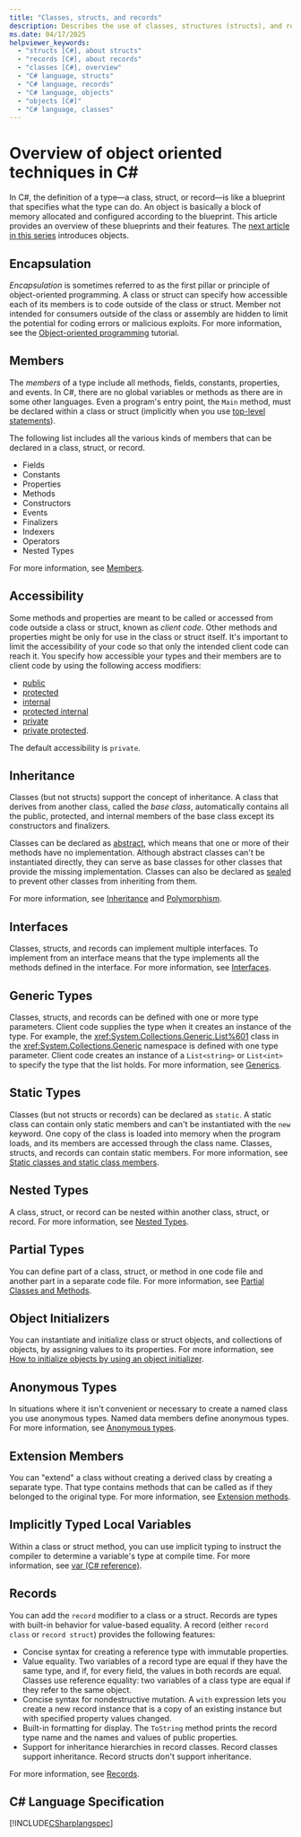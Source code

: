 ```yaml
---
title: "Classes, structs, and records"
description: Describes the use of classes, structures (structs), and records in C#.
ms.date: 04/17/2025
helpviewer_keywords: 
  - "structs [C#], about structs"
  - "records [C#], about records"
  - "classes [C#], overview"
  - "C# language, structs"
  - "C# language, records"
  - "C# language, objects"
  - "objects [C#]"
  - "C# language, classes"
---
```

# Overview of object oriented techniques in C\#

In C#, the definition of a type&mdash;a class, struct, or record&mdash;is like a blueprint that specifies what the type can do. An object is basically a block of memory allocated and configured according to the blueprint. This article provides an overview of these blueprints and their features. The [next article in this series](objects.md) introduces objects.

## Encapsulation  

 *Encapsulation* is sometimes referred to as the first pillar or principle of object-oriented programming. A class or struct can specify how accessible each of its members is to code outside of the class or struct. Member not intended for consumers outside of the class or assembly are hidden to limit the potential for coding errors or malicious exploits. For more information, see the [Object-oriented programming](../tutorials/oop.md) tutorial.

## Members

The *members* of a type include all methods, fields, constants, properties, and events. In C#, there are no global variables or methods as there are in some other languages. Even a program's entry point, the `Main` method, must be declared within a class or struct (implicitly when you use [top-level statements](../program-structure/top-level-statements.md)).

The following list includes all the various kinds of members that can be declared in a class, struct, or record.
  
- Fields
- Constants
- Properties
- Methods
- Constructors
- Events
- Finalizers
- Indexers
- Operators
- Nested Types

For more information, see [Members](../../programming-guide/classes-and-structs/members.md).

## Accessibility  

 Some methods and properties are meant to be called or accessed from code outside a class or struct, known as *client code*. Other methods and properties might be only for use in the class or struct itself. It's important to limit the accessibility of your code so that only the intended client code can reach it. You specify how accessible your types and their members are to client code by using the following access modifiers:

- [public](../../language-reference/keywords/public.md)
- [protected](../../language-reference/keywords/protected.md)
- [internal](../../language-reference/keywords/internal.md)
- [protected internal](../../language-reference/keywords/protected-internal.md)
- [private](../../language-reference/keywords/private.md)
- [private protected](../../language-reference/keywords/private-protected.md).

The default accessibility is `private`.
  
## Inheritance  

Classes (but not structs) support the concept of inheritance. A class that derives from another class, called the *base class*, automatically contains all the public, protected, and internal members of the base class except its constructors and finalizers.
  
Classes can be declared as [abstract](../../language-reference/keywords/abstract.md), which means that one or more of their methods have no implementation. Although abstract classes can't be instantiated directly, they can serve as base classes for other classes that provide the missing implementation. Classes can also be declared as [sealed](../../language-reference/keywords/sealed.md) to prevent other classes from inheriting from them.

For more information, see [Inheritance](./inheritance.md) and [Polymorphism](./polymorphism.md).
  
## Interfaces  

Classes, structs, and records can implement multiple interfaces. To implement from an interface means that the type implements all the methods defined in the interface. For more information, see [Interfaces](../types/interfaces.md).  
  
## Generic Types  

Classes, structs, and records can be defined with one or more type parameters. Client code supplies the type when it creates an instance of the type. For example, the <xref:System.Collections.Generic.List%601> class in the <xref:System.Collections.Generic> namespace is defined with one type parameter. Client code creates an instance of a `List<string>` or `List<int>` to specify the type that the list holds. For more information, see [Generics](../types/generics.md).  
  
## Static Types  

Classes (but not structs or records) can be declared as `static`. A static class can contain only static members and can't be instantiated with the `new` keyword. One copy of the class is loaded into memory when the program loads, and its members are accessed through the class name. Classes, structs, and records can contain static members. For more information, see [Static classes and static class members](../../programming-guide/classes-and-structs/static-classes-and-static-class-members.md).
  
## Nested Types

A class, struct, or record can be nested within another class, struct, or record. For more information, see [Nested Types](../../programming-guide/classes-and-structs/nested-types.md).
  
## Partial Types  

You can define part of a class, struct, or method in one code file and another part in a separate code file. For more information, see [Partial Classes and Methods](../../programming-guide/classes-and-structs/partial-classes-and-methods.md).
  
## Object Initializers  

You can instantiate and initialize class or struct objects, and collections of objects, by assigning values to its properties. For more information, see [How to initialize objects by using an object initializer](../../programming-guide/classes-and-structs/how-to-initialize-objects-by-using-an-object-initializer.md).
  
## Anonymous Types  

In situations where it isn't convenient or necessary to create a named class you use anonymous types. Named data members define anonymous types. For more information, see [Anonymous types](../types/anonymous-types.md).
  
## Extension Members  

You can "extend" a class without creating a derived class by creating a separate type. That type contains methods that can be called as if they belonged to the original type. For more information, see [Extension methods](../../programming-guide/classes-and-structs/extension-methods.md).
  
## Implicitly Typed Local Variables  

Within a class or struct method, you can use implicit typing to instruct the compiler to determine a variable's type at compile time. For more information, see [var (C# reference)](../../language-reference/statements/declarations.md#implicitly-typed-local-variables).

## Records

You can add the `record` modifier to a class or a struct. Records are types with built-in behavior for value-based equality. A record (either `record class` or `record struct`) provides the following features:

* Concise syntax for creating a reference type with immutable properties.
* Value equality.
  Two variables of a record type are equal if they have the same type, and if, for every field, the values in both records are equal. Classes use reference equality: two variables of a class type are equal if they refer to the same object.
* Concise syntax for nondestructive mutation.
  A `with` expression lets you create a new record instance that is a copy of an existing instance but with specified property values changed.
* Built-in formatting for display.
  The `ToString` method prints the record type name and the names and values of public properties.
* Support for inheritance hierarchies in record classes.
  Record classes support inheritance. Record structs don't support inheritance.

For more information, see [Records](../../language-reference/builtin-types/record.md).

## C# Language Specification  

 [!INCLUDE[CSharplangspec](~/includes/csharplangspec-md.md)]  
